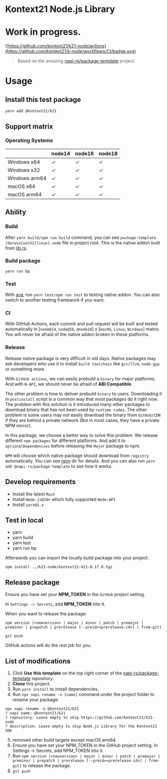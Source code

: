 # Kontext21 Node.js Library

# Work in progress.

![https://github.com/kontext21/k21-node/actions](https://github.com/kontext21/k-node/workflows/CI/badge.svg)

> Based on the amazing [napi-rs/package-template](https://github.com/napi-rs/package-template) project.



# Usage

## Install this test package

```
yarn add @kontext21/k21
```

## Support matrix

### Operating Systems

|                  | node14 | node16 | node18 |
| ---------------- | ------ | ------ | ------ |
| Windows x64      | ✓      | ✓      | ✓      |
| Windows x32      | ✓      | ✓      | ✓      |
| Windows arm64    | ✓      | ✓      | ✓      |
| macOS x64        | ✓      | ✓      | ✓      |
| macOS arm64      | ✓      | ✓      | ✓      |

## Ability

### Build

After `yarn build/npm run build` command, you can see `package-template.[darwin|win32|linux].node` file in project root. This is the native addon built from [lib.rs](./src/lib.rs).

### Build package

```
yarn run bp
```

### Test

With [ava](https://github.com/avajs/ava), run `yarn test/npm run test` to testing native addon. You can also switch to another testing framework if you want.

### CI

With GitHub Actions, each commit and pull request will be built and tested automatically in [`node@14`, `node@16`, `@node18`] x [`macOS`, `Linux`, `Windows`] matrix. You will never be afraid of the native addon broken in these platforms.

### Release

Release native package is very difficult in old days. Native packages may ask developers who use it to install `build toolchain` like `gcc/llvm`, `node-gyp` or something more.

With `GitHub actions`, we can easily prebuild a `binary` for major platforms. And with `N-API`, we should never be afraid of **ABI Compatible**.

The other problem is how to deliver prebuild `binary` to users. Downloading it in `postinstall` script is a common way that most packages do it right now. The problem with this solution is it introduced many other packages to download binary that has not been used by `runtime codes`. The other problem is some users may not easily download the binary from `GitHub/CDN` if they are behind a private network (But in most cases, they have a private NPM mirror).

In this package, we choose a better way to solve this problem. We release different `npm packages` for different platforms. And add it to `optionalDependencies` before releasing the `Major` package to npm.

`NPM` will choose which native package should download from `registry` automatically. You can see [npm](./npm) dir for details. And you can also run `yarn add @napi-rs/package-template` to see how it works.

## Develop requirements

- Install the latest `Rust`
- Install `Node.js@10+` which fully supported `Node-API`
- Install `yarn@1.x`

## Test in local

- yarn
- yarn build
- yarn test
- yarn run bp 

Afterwards you can import the locally build package into your project:

```
npm install ../k21-node/kontext21-k21-0.17.0.tgz
```


## Release package

Ensure you have set your **NPM_TOKEN** in the `GitHub` project setting.

In `Settings -> Secrets`, add **NPM_TOKEN** into it.

When you want to release the package:

```
npm version [<newversion> | major | minor | patch | premajor | preminor | prepatch | prerelease [--preid=<prerelease-id>] | from-git]

git push
```

GitHub actions will do the rest job for you.

## List of modifications 

1. Click **Use this template** on the top right corner of the [napi-rs/package-template](https://github.com/napi-rs/package-template) repository.
2. **Clone** this project.
3. Run `yarn install` to install dependencies.
4. Run `npx napi rename -n [name]` command under the project folder to rename your package:
```
npx napi rename -n @kontext21/k21
? napi name: @kontext21/k21
? repository: Leave empty to skip https://github.com/kontext21/k21-node
? description: Leave empty to skip Node.js Library for the Kontext21 SDK
```
5. removed other build targets except macOS arm64.
6. Ensure you have set your NPM_TOKEN in the GitHub project setting. In Settings -> Secrets, add NPM_TOKEN into it.
7. Run `npm version [<newversion> | major | minor | patch | premajor | preminor | prepatch | prerelease [--preid=<prerelease-id>] | from-git]` to release the package.
8. `git push`
